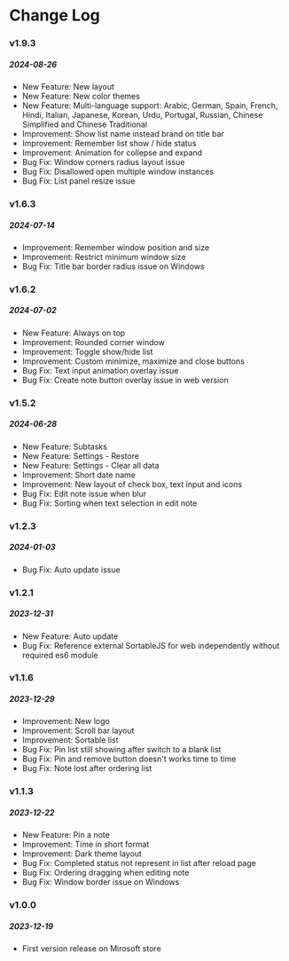# Change Log

### v1.9.3
##### 2024-08-26
- New Feature: New layout
- New Feature: New color themes
- New Feature: Multi-language support: Arabic, German, Spain, French, Hindi, Italian, Japanese, Korean, Urdu, Portugal, Russian, Chinese Simplified and Chinese Traditional
- Improvement: Show list name instead brand on title bar
- Improvement: Remember list show / hide status
- Improvement: Animation for collepse and expand
- Bug Fix: Window corners radius layout issue
- Bug Fix: Disallowed open multiple window instances
- Bug Fix: List panel resize issue

### v1.6.3
##### 2024-07-14
- Improvement: Remember window position and size
- Improvement: Restrict minimum window size
- Bug Fix: Title bar border radius issue on Windows

### v1.6.2
##### 2024-07-02
- New Feature: Always on top
- Improvement: Rounded corner window
- Improvement: Toggle show/hide list
- Improvement: Custom minimize, maximize and close buttons
- Bug Fix: Text input animation overlay issue
- Bug Fix: Create note button overlay issue in web version

### v1.5.2
##### 2024-06-28
- New Feature: Subtasks
- New Feature: Settings - Restore
- New Feature: Settings - Clear all data
- Improvement: Short date name
- Improvement: New layout of check box, text input and icons
- Bug Fix: Edit note issue when blur
- Bug Fix: Sorting when text selection in edit note

### v1.2.3
##### 2024-01-03
- Bug Fix: Auto update issue

### v1.2.1
##### 2023-12-31
- New Feature: Auto update
- Bug Fix: Reference external SortableJS for web independently without required es6 module

### v1.1.6
##### 2023-12-29
- Improvement: New logo
- Improvement: Scroll bar layout
- Improvement: Sortable list
- Bug Fix: Pin list still showing after switch to a blank list
- Bug Fix: Pin and remove button doesn't works time to time
- Bug Fix: Note lost after ordering list

### v1.1.3
##### 2023-12-22
- New Feature: Pin a note
- Improvement: Time in short format
- Improvement: Dark theme layout
- Bug Fix: Completed status not represent in list after reload page
- Bug Fix: Ordering dragging when editing note
- Bug Fix: Window border issue on Windows

### v1.0.0
##### 2023-12-19
- First version release on Mirosoft store
